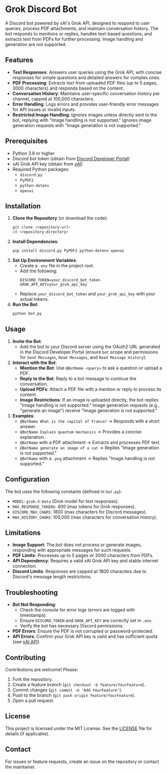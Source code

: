 # Grok Discord Bot

A Discord bot powered by xAI's Grok API, designed to respond to user queries, process PDF attachments, and maintain conversation history. The bot responds to mentions or replies, handles text-based questions, and extracts text from PDFs for further processing. Image handling and generation are not supported.

## Features
- **Text Responses**: Answers user queries using the Grok API, with concise responses for simple questions and detailed answers for complex ones.
- **PDF Processing**: Extracts text from uploaded PDF files (up to 5 pages, 3000 characters) and responds based on the content.
- **Conversation History**: Maintains user-specific conversation history per channel, capped at 100,000 characters.
- **Error Handling**: Logs errors and provides user-friendly error messages for API issues or invalid inputs.
- **Restricted Image Handling**: Ignores images unless directly sent to the bot, replying with "Image handling is not supported." Ignores image generation requests with "Image generation is not supported."

## Prerequisites
- Python 3.8 or higher
- Discord bot token (obtain from [Discord Developer Portal](https://discord.com/developers/applications))
- xAI Grok API key (obtain from [xAI](https://x.ai/api))
- Required Python packages:
  - `discord.py`
  - `PyPDF2`
  - `python-dotenv`
  - `openai`

## Installation
1. **Clone the Repository** (or download the code):
   ```bash
   git clone <repository-url>
   cd <repository-directory>
   ```
2. **Install Dependencies**:
   ```bash
   pip install discord.py PyPDF2 python-dotenv openai
   ```
3. **Set Up Environment Variables**:
   - Create a `.env` file in the project root.
   - Add the following:
     ```env
     DISCORD_TOKEN=your_discord_bot_token
     GROK_API_KEY=your_grok_api_key
     ```
   - Replace `your_discord_bot_token` and `your_grok_api_key` with your actual tokens.
4. **Run the Bot**:
   ```bash
   python bot.py
   ```

## Usage
1. **Invite the Bot**:
   - Add the bot to your Discord server using the OAuth2 URL generated in the Discord Developer Portal (ensure `bot` scope and permissions for `Send Messages`, `Read Messages`, and `Read Message History`).
2. **Interact with the Bot**:
   - **Mention the Bot**: Use `@BotName <query>` to ask a question or upload a PDF.
   - **Reply to the Bot**: Reply to a bot message to continue the conversation.
   - **Upload PDFs**: Attach a PDF file with a mention or reply to process its content.
   - **Image Restrictions**: If an image is uploaded directly, the bot replies "Image handling is not supported." Image generation requests (e.g., "generate an image") receive "Image generation is not supported."
3. **Examples**:
   - `@BotName What is the capital of France?` → Responds with a short answer.
   - `@BotName Explain quantum mechanics` → Provides a concise explanation.
   - `@BotName` with a PDF attachment → Extracts and processes PDF text.
   - `@BotName generate an image of a cat` → Replies "Image generation is not supported."
   - `@BotName` with a `.png` attachment → Replies "Image handling is not supported."

## Configuration
The bot uses the following constants (defined in `bot.py`):
- `MODEL`: `grok-3-beta` (Grok model for text responses).
- `MAX_RESPONSE_TOKENS`: 400 (max tokens for Grok responses).
- `DISCORD_MAX_CHARS`: 1800 (max characters for Discord messages).
- `MAX_HISTORY_CHARS`: 100,000 (max characters for conversation history).

## Limitations
- **Image Support**: The bot does not process or generate images, responding with appropriate messages for such requests.
- **PDF Limits**: Processes up to 5 pages or 3000 characters from PDFs.
- **API Dependency**: Requires a valid xAI Grok API key and stable internet connection.
- **Discord Limits**: Responses are capped at 1800 characters due to Discord's message length restrictions.

## Troubleshooting
- **Bot Not Responding**:
  - Check the console for error logs (errors are logged with timestamps).
  - Ensure `DISCORD_TOKEN` and `GROK_API_KEY` are correctly set in `.env`.
  - Verify the bot has necessary Discord permissions.
- **PDF Errors**: Ensure the PDF is not corrupted or password-protected.
- **API Errors**: Confirm your Grok API key is valid and has sufficient quota (see [xAI API](https://x.ai/api)).

## Contributing
Contributions are welcome! Please:
1. Fork the repository.
2. Create a feature branch (`git checkout -b feature/YourFeature`).
3. Commit changes (`git commit -m 'Add YourFeature'`).
4. Push to the branch (`git push origin feature/YourFeature`).
5. Open a pull request.

## License
This project is licensed under the MIT License. See the [LICENSE](LICENSE) file for details (if applicable).

## Contact
For issues or feature requests, create an issue on the repository or contact the maintainer.
